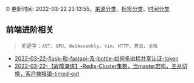 :alarm_clock: 更新时间: 2022-03-22 23:13:55。[来源分类](../README.md)、[标签分类](../TAGS.md)、[时间分类](../TIMELINE.md)

## 前端进阶相关


> 关键字：`AST`、`GPU`、`WebAssembly`、`Vim`、`HTTP`、`算法`、`全栈`



- [2022-03-22-flask-和-fastapi-及-bottle-如何多进程共享认证-token](https://www.v2ex.com/t/842222) 
- [2022-03-22-【故障演练】-Redis-Cluster集群，当master宕机，主从切换，客户端报错-timed-out](https://toutiao.io/k/l5ws76z) 